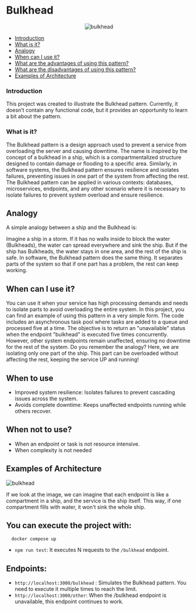 # Bulkhead


<p align="center">
  <img src="https://github.com/user-attachments/assets/48ec1a42-afc9-4707-9e77-fb9af842675b" alt="bulkhead" />
</p>



* [Introduction](#introduction)
* [What is it?](#what-is-it)
* [Analogy](#analogy)
* [When can I use it?](#when-can-i-use-it)
* [What are the advantages of using this pattern?](#what-are-the-advantages-of-using-this-pattern)
* [What are the disadvantages of using this pattern?](#what-are-the-disadvantages-of-using-this-pattern)
* [Examples of Architecture](#examples-of-architecture)

### Introduction

This project was created to illustrate the Bulkhead pattern. Currently, it doesn’t contain any functional code, but it provides an opportunity to learn a bit about the pattern.

### What is it?

The Bulkhead pattern is a design approach used to prevent a service from overloading the server and causing downtime. The name is inspired by the concept of a bulkhead in a ship, which is a compartmentalized structure designed to contain damage or flooding to a specific area. Similarly, in software systems, the Bulkhead pattern ensures resilience and isolates failures, preventing issues in one part of the system from affecting the rest. The Bulkhead pattern can be applied in various contexts: databases, microservices, endpoints, and any other scenario where it is necessary to isolate failures to prevent system overload and ensure resilience.

## Analogy

A simple analogy between a ship and the Bulkhead is:

Imagine a ship in a storm. If it has no walls inside to block the water (Bulkheads), the water can spread everywhere and sink the ship. But if the ship has Bulkheads, the water stays in one area, and the rest of the ship is safe. In software, the Bulkhead pattern does the same thing. It separates parts of the system so that if one part has a problem, the rest can keep working.

## When can I use it?

You can use it when your service has high processing demands and needs to isolate parts to avoid overloading the entire system. In this project, you can find an example of using this pattern in a very simple form. The code includes an asynchronous task pool where tasks are added to a queue and processed five at a time. The objective is to return an "unavailable" status when the endpoint "bulkhead" is executed five times concurrently. However, other system endpoints remain unaffected, ensuring no downtime for the rest of the system. Do you remember the analogy? Here, we are isolating only one part of the ship. This part can be overloaded without affecting the rest, keeping the service UP and running!

## When to use

- Improved system resilience: Isolates failures to prevent cascading issues across the system.
- Avoids complete downtime: Keeps unaffected endpoints running while others recover.

## When not to use?

- When an endpoint or task is not resource intensive.
- When complexity is not needed

## Examples of Architecture


![bulkhead](https://github.com/user-attachments/assets/541f28fa-6e46-4a59-b24e-32056efd3587)

If we look at the image, we can imagine that each endpoint is like a compartment in a ship, and the service is the ship itself. 
This way, if one compartment fills with water, it won't sink the whole ship.

## You can execute the project with:

```shell
  docker compose up
```

- `npm run test`: It executes N requests to the `/bulkhead` endpoint.

## Endpoints:

- `http://localhost:3000/bulkhead` :  Simulates the Bulkhead pattern. You need to execute it multiple times to reach the limit.
- `http://localhost:3000/other`: When the /bulkhead endpoint is unavailable, this endpoint continues to work.
